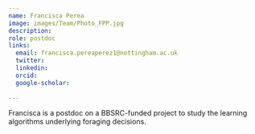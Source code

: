 ```yaml
---
name: Francisca Perea
image: images/Team/Photo_FPP.jpg
description: 
role: postdoc
links:
  email: francisca.pereaperez1@nottingham.ac.uk
  twitter: 
  linkedin:
  orcid:
  google-scholar:
  
---
```


Francisca is a postdoc on a BBSRC-funded project to study the learning algorithms underlying foraging decisions.
